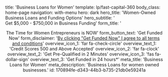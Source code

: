 title: 'Business Loans for Women'
template: lp/fast-capital-360
body_class: home-page
navigation: with-menu
hero: dark
hero_title: 'Women-Owned Business Loans and Funding Options'
hero_subtitle: '</br>Get $5,000 - $750,000 in Business Funding'
form_title: '<center>The Time for Women Entrepreneurs is NOW'
form_button_text: 'Get Funded Now'
form_disclaimer: '<a href="/terms-of-use" target="_blank">By clicking "Get Funded Now" I agree to all <span>terms and conditions</span></a>'
overview_icon_1: 'far fa-check-circle'
overview_text_1: 'Credit Scores 500 and Above Accepted'
overview_icon_2: 'far fa-clock'
overview_text_2: 'Get Pre-Qualified in 2 Minutes'
overview_icon_3: 'fas fa-dollar-sign'
overview_text_3: 'Get Funded in 24 hours*'
meta_title: 'Business Loans for Women'
meta_description: 'Business Loans for women owned businesses.'
id: 170894fe-d343-44b3-b735-21db0e59241a
